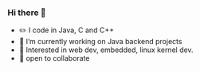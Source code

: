 ### Hi there 👋

<!--
**sahilsudo/sahilsudo** is a ✨ _special_ ✨ repository because its `README.md` (this file) appears on your GitHub profile.

Here are some ideas to get you started:

-->
 - :pencil2: I code in Java, C and C++
 - 🔭  I’m currently working on Java backend projects
 - :pushpin:  Interested in web dev, embedded, linux kernel dev.
 - 👯  open to collaborate




